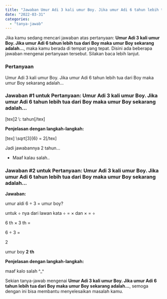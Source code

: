 ```yaml
---
title: "Jawaban Umur Adi 3 kali umur Boy. Jika umur Adi 6 tahun lebih tua dari Boy maka umur Boy sekarang adalah...​"
date: "2022-03-31"
categories: 
  - "tanya-jawab"
---
```


Jika kamu sedang mencari jawaban atas pertanyaan: **Umur Adi 3 kali umur Boy. Jika umur Adi 6 tahun lebih tua dari Boy maka umur Boy sekarang adalah...​**, maka kamu berada di tempat yang tepat. Disini ada beberapa jawaban mengenai pertanyaan tersebut. Silakan baca lebih lanjut.

### Pertanyaan

Umur Adi 3 kali umur Boy. Jika umur Adi 6 tahun lebih tua dari Boy maka umur Boy sekarang adalah...​

### Jawaban #1 untuk Pertanyaan: Umur Adi 3 kali umur Boy. Jika umur Adi 6 tahun lebih tua dari Boy maka umur Boy sekarang adalah...​

\[tex\]2 \\: tahun\[/tex\]

**Penjelasan dengan langkah-langkah:**

\[tex\] \\sqrt\[3\]{6} = 2\[/tex\]

Jadi jawabannya 2 tahun...

- Maaf kalau salah..

### Jawaban #2 untuk Pertanyaan: Umur Adi 3 kali umur Boy. Jika umur Adi 6 tahun lebih tua dari Boy maka umur Boy sekarang adalah...​

**Jawaban:**

umur aldi 6 ÷ 3 = umur boy?

untuk ÷ nya dari lawan kata ÷ = × dan × = ÷

6 th × 3 th =

6 ÷ 3 =

2

umur boy **2** **th**

**Penjelasan dengan langkah-langkah:**

maaf kalo salah ^\_^

Sekian tanya-jawab mengenai **Umur Adi 3 kali umur Boy. Jika umur Adi 6 tahun lebih tua dari Boy maka umur Boy sekarang adalah...​**, semoga dengan ini bisa membantu menyelesaikan masalah kamu.
